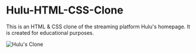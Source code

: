 # Hulu-HTML-CSS-Clone

This is an HTML &amp; CSS clone of the streaming platform Hulu's homepage. It is created for educational purposes.

![Hulu's Clone](https://i.ibb.co/c6W9kYn/Screenshot-2022-02-13-180519.png)

